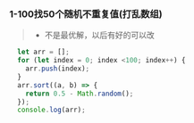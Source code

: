 ### 1-100找50个随机不重复值(打乱数组)

 >* 不是最优解，以后有好的可以改
``` javascript
  let arr = [];
  for (let index = 0; index <100; index++) {
    arr.push(index);
  }
  arr.sort((a, b) => {
    return 0.5 - Math.random();
  });
  console.log(arr);
```